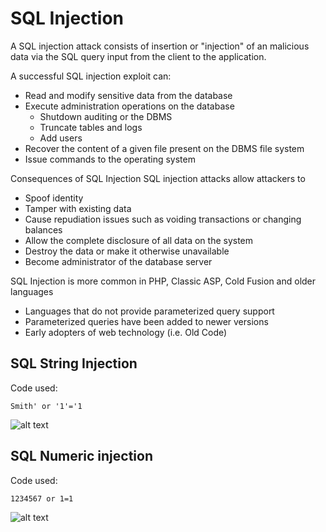 # SQL Injection

A SQL injection attack consists of insertion or "injection" of an malicious data via the SQL query input from the client to the application.

A successful SQL injection exploit can:
- Read and modify sensitive data from the database
- Execute administration operations on the database
  -  Shutdown auditing or the DBMS
  - Truncate tables and logs
  - Add users
- Recover the content of a given file present on the DBMS file system
- Issue commands to the operating system

Consequences of SQL Injection
SQL injection attacks allow attackers to
- Spoof identity
- Tamper with existing data
- Cause repudiation issues such as voiding transactions or changing balances
- Allow the complete disclosure of all data on the system
- Destroy the data or make it otherwise unavailable
- Become administrator of the database server

SQL Injection is more common in PHP, Classic ASP, Cold Fusion and older languages
- Languages that do not provide parameterized query support
- Parameterized queries have been added to newer versions
- Early adopters of web technology (i.e. Old Code)

## SQL String Injection
Code used:
```
Smith' or '1'='1
```
![alt text](https://raw.githubusercontent.com/brendaang/OWASP-WebGoat-Exercises/master/Images/1%20string%20sql%20injection.png?token=ANjmphShORVH9YNbXzOVl2qLOor_DTeUks5buFZtwA%3D%3D)

## SQL Numeric injection
Code used:
```
1234567 or 1=1
```

![alt text](https://raw.githubusercontent.com/brendaang/OWASP-WebGoat-Exercises/master/Images/2%20numeric%20sql%20injection.png?token=ANjmpvTzCV9BFjfQNI43A-cANBDiq51Nks5buFbWwA%3D%3D)
